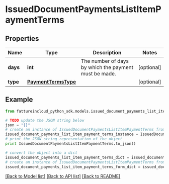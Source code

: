 # IssuedDocumentPaymentsListItemPaymentTerms


## Properties
Name | Type | Description | Notes
------------ | ------------- | ------------- | -------------
**days** | **int** | The number of days by which the payment must be made. | [optional] 
**type** | [**PaymentTermsType**](PaymentTermsType.md) |  | [optional] 

## Example

```python
from fattureincloud_python_sdk.models.issued_document_payments_list_item_payment_terms import IssuedDocumentPaymentsListItemPaymentTerms

# TODO update the JSON string below
json = "{}"
# create an instance of IssuedDocumentPaymentsListItemPaymentTerms from a JSON string
issued_document_payments_list_item_payment_terms_instance = IssuedDocumentPaymentsListItemPaymentTerms.from_json(json)
# print the JSON string representation of the object
print IssuedDocumentPaymentsListItemPaymentTerms.to_json()

# convert the object into a dict
issued_document_payments_list_item_payment_terms_dict = issued_document_payments_list_item_payment_terms_instance.to_dict()
# create an instance of IssuedDocumentPaymentsListItemPaymentTerms from a dict
issued_document_payments_list_item_payment_terms_form_dict = issued_document_payments_list_item_payment_terms.from_dict(issued_document_payments_list_item_payment_terms_dict)
```
[[Back to Model list]](../README.md#documentation-for-models) [[Back to API list]](../README.md#documentation-for-api-endpoints) [[Back to README]](../README.md)


